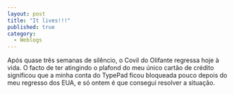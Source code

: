 ```yaml
---
layout: post
title: "It lives!!!"
published: true
category:
  - Weblogs
---
```


Após quase três semanas de silêncio, o Covil do Olifante regressa hoje à
vida. O facto de ter atingindo o plafond do meu único cartão de crédito
significou que a minha conta do TypePad ficou bloqueada pouco depois do
meu regresso dos EUA, e só ontem é que consegui resolver a situação.
